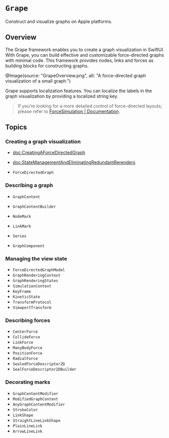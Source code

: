 # ``Grape``

Construct and visualize graphs on Apple platforms.

## Overview

The Grape framework enables you to create a graph visualization in SwiftUI. With Grape, you can build effective and customizable force-directed graphs with minimal code. This framework provides nodes, links and forces as building blocks for constructing graphs. 

@Image(source: "GrapeOverview.png", alt: "A force-directed graph visualization of a small graph.")




Grape supports localization features. You can localize the labels in the graph visualization by providing a localized string key.

> If you’re looking for a more detailed control of force-directed layouts, please refer to [ForceSimulation | Documentation](https://li3zhen1.github.io/Grape/ForceSimulation/documentation/forcesimulation/).


## Topics

### Creating a graph visualization


* <doc:CreatingAForceDirectedGraph>
* <doc:StateManagementAndEliminatingRedundantRerenders>

* ``ForceDirectedGraph``



### Describing a graph

* ``GraphContent``
* ``GraphContentBuilder``

* ``NodeMark``
* ``LinkMark``
* ``Series``
* ``GraphComponent``



### Managing the view state

* ``ForceDirectedGraphModel``
* ``GraphRenderingContext``
* ``GraphRenderingStates``
* ``SimulationContext``
* ``KeyFrame``
* ``KineticState`` 
* ``TransformProtocol``
* ``ViewportTransform``

### Describing forces

* ``CenterForce``
* ``CollideForce``
* ``LinkForce``
* ``ManyBodyForce``
* ``PositionForce``
* ``RadialForce``
* ``SealedForceDescriptor2D``
* ``SealForceDescriptor2DBuilder``

### Decorating marks

* ``GraphContentModifier``
* ``ModifiedGraphContent``
* ``AnyGraphContentModifier``
* ``StrokeColor``
* ``LinkShape``
* ``StraightLineLinkShape``
* ``PlainLineLink``
* ``ArrowLineLink``




